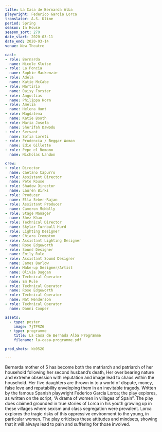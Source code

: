 ```yaml
---
title: La Casa de Bernarda Alba
playwright: Federico Garcia Lorca
translator: A.S. Kline
period: Spring
season: In House
season_sort: 270
date_start: 2020-03-11
date_end: 2020-03-14
venue: New Theatre

cast:
- role: Bernarda
  name: Nicole Klutse
- role: La Poncia
  name: Sophie Mackenzie
- role: Adela 
  name: Katie McCabe
- role: Martirio
  name: Daisy Forster
- role: Angustias
  name: Philippa Horn
- role: Amelia
  name: Helena Hunt
- role: Magdalena 
  name: Katie Booth
- role: Maria Josefa
  name: Sherifah Dawodu
- role: Servant
  name: Sofia Loreti 
- role: Prudencia / Beggar Woman 
  name: Edie Gillette
- role: Pepe el Romano
  name: Nicholas Landon

crew: 
- role: Director
  name: Caetano Capurro 
- role: Assistant Director 
  name: Pete Rouse
- role: Shadow Director 
  name: Lauren Birks
- role: Producer
  name: Ella Seber-Rajan
- role: Assistant Producer
  name: Cameron McNally
- role: Stage Manager 
  name: Shez Khan
- role: Technical Director 
  name: Skylar Turnbull Hurd
- role: Lighting Designer 
  name: Chiara Crompton
- role: Assistant Lighting Designer 
  name: Rose Edgeworth
- role: Sound Designer 
  name: Emily Rule
- role: Assistant Sound Designer 
  name: James Barlow
- role: Make-up Designer/Artist
  name: Olivia Duggan
- role: Technical Operator 
  name: Em Rule
- role: Technical Operator 
  name: Rose Edgeworth
- role: Technical Operator 
  name: Nat Henderson
- role: Technical Operator 
  name: Danni Cooper

assets:
  - type: poster
    image: 7jTPRZ6
  - type: programme
    title: La Casa de Bernada Alba Programme
    filename: la-casa-programme.pdf

prod_shots: kb952G

---
```


Bernarda mother of 5 has become both the matriarch and patriarch of her household following her second husband’s death, Her over bearing nature and extreme obsession with reputation and image lead to chaos within the household. Her five daughters are thrown in to a world of dispute, money, false love and reputability enveloping them in an inevitable tragedy. Written by the famous Spanish playwright Federico Garcia Lorca; the play explores, as written on the script, “A drama of women in villages of Spain”. The play does claimed grounded in true stories of Lorca in his youth growing up in these villages where sexism and class segregation were prevalent. Lorca explores the tragic risks of this oppressive environment to the young, in particular women. The play criticises these attitudes and mindsets, showing that it will always lead to pain and suffering for those involved.
